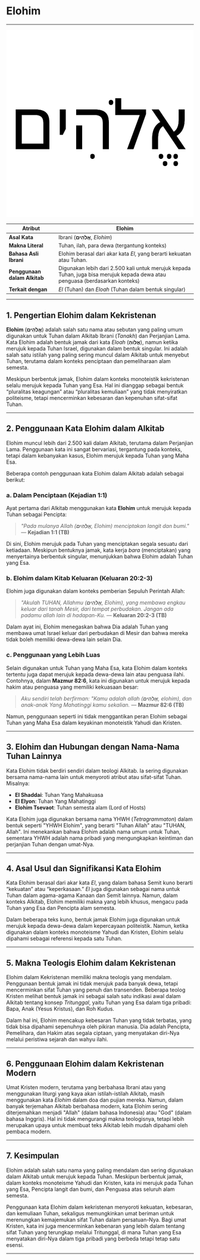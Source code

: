 # Elohim

---

![Elohim, nama Tuhan dalam Alkitab Ibrani dan Kristen](data/img/elohim.svg)


| **Atribut** | **Elohim** |
|---|---|
| **Asal Kata** | Ibrani (**אֱלֹהִים**, *Elohim*) |
| **Makna Literal** | Tuhan, ilah, para dewa (tergantung konteks) |
| **Bahasa Asli Ibrani** | Elohim berasal dari akar kata *El*, yang berarti kekuatan atau Tuhan. |
| **Penggunaan dalam Alkitab** | Digunakan lebih dari 2.500 kali untuk merujuk kepada Tuhan, juga bisa merujuk kepada dewa atau penguasa (berdasarkan konteks) |
| **Terkait dengan** | *El* (Tuhan) dan *Eloah* (Tuhan dalam bentuk singular) |

---

## 1. Pengertian Elohim dalam Kekristenan

**Elohim** (**אֱלֹהִים**) adalah salah satu nama atau sebutan yang paling umum digunakan untuk Tuhan dalam Alkitab Ibrani (*Tanakh*) dan Perjanjian Lama. Kata Elohim adalah bentuk jamak dari kata *Eloah* (**אֱלוֹהַּ**), namun ketika merujuk kepada Tuhan Israel, digunakan dalam bentuk singular. Ini adalah salah satu istilah yang paling sering muncul dalam Alkitab untuk menyebut Tuhan, terutama dalam konteks penciptaan dan pemeliharaan alam semesta.

Meskipun berbentuk jamak, Elohim dalam konteks monoteistik kekristenan selalu merujuk kepada Tuhan yang Esa. Hal ini dianggap sebagai bentuk “pluralitas keagungan” atau “pluralitas kemuliaan” yang tidak menyiratkan politeisme, tetapi mencerminkan kebesaran dan kepenuhan sifat-sifat Tuhan.

---

## 2. Penggunaan Kata Elohim dalam Alkitab

Elohim muncul lebih dari 2.500 kali dalam Alkitab, terutama dalam Perjanjian Lama. Penggunaan kata ini sangat bervariasi, tergantung pada konteks, tetapi dalam kebanyakan kasus, Elohim merujuk kepada Tuhan yang Maha Esa.

Beberapa contoh penggunaan kata Elohim dalam Alkitab adalah sebagai berikut:

### a. Dalam Penciptaan (Kejadian 1:1)

Ayat pertama dari Alkitab menggunakan kata **Elohim** untuk merujuk kepada Tuhan sebagai Pencipta:

> *"Pada mulanya Allah (**אֱלֹהִים**, Elohim) menciptakan langit dan bumi."*
> — **Kejadian 1:1 (TB)**

Di sini, Elohim merujuk pada Tuhan yang menciptakan segala sesuatu dari ketiadaan. Meskipun bentuknya jamak, kata kerja *bara* (menciptakan) yang menyertainya berbentuk singular, menunjukkan bahwa Elohim adalah Tuhan yang Esa.

### b. Elohim dalam Kitab Keluaran (Keluaran 20:2-3)

Elohim juga digunakan dalam konteks pemberian Sepuluh Perintah Allah:

> *"Akulah TUHAN, Allahmu (**אֱלֹהִים**, Elohim), yang membawa engkau keluar dari tanah Mesir, dari tempat perbudakan.*
*Jangan ada padamu allah lain di hadapan-Ku.*
> — **Keluaran 20:2-3 (TB)**

Dalam ayat ini, Elohim menegaskan bahwa Dia adalah Tuhan yang membawa umat Israel keluar dari perbudakan di Mesir dan bahwa mereka tidak boleh memiliki dewa-dewa lain selain Dia.

### c. Penggunaan yang Lebih Luas

Selain digunakan untuk Tuhan yang Maha Esa, kata Elohim dalam konteks tertentu juga dapat merujuk kepada dewa-dewa lain atau penguasa ilahi. Contohnya, dalam **Mazmur 82:6**, kata ini digunakan untuk merujuk kepada hakim atau penguasa yang memiliki kekuasaan besar:

> *Aku sendiri telah berfirman: "Kamu adalah allah (**אֱלֹהִים**, elohim), dan anak-anak Yang Mahatinggi kamu sekalian.*
> — **Mazmur 82:6 (TB)**

Namun, penggunaan seperti ini tidak menggantikan peran Elohim sebagai Tuhan yang Maha Esa dalam keyakinan monoteistik Yahudi dan Kristen.

---

## 3. Elohim dan Hubungan dengan Nama-Nama Tuhan Lainnya

Kata Elohim tidak berdiri sendiri dalam teologi Alkitab. Ia sering digunakan bersama nama-nama lain untuk menyoroti atribut atau sifat-sifat Tuhan. Misalnya:

- **El Shaddai**: Tuhan Yang Mahakuasa
- **El Elyon**: Tuhan Yang Mahatinggi
- **Elohim Tsevaot**: Tuhan semesta alam (Lord of Hosts)

Kata Elohim juga digunakan bersama nama YHWH (*Tetragrammaton*) dalam bentuk seperti "YHWH Elohim", yang berarti "Tuhan Allah" atau "TUHAN, Allah". Ini menekankan bahwa Elohim adalah nama umum untuk Tuhan, sementara YHWH adalah nama pribadi yang mengungkapkan keintiman dan perjanjian Tuhan dengan umat-Nya.

---

## 4. Asal Usul dan Signifikansi Kata Elohim

Kata Elohim berasal dari akar kata *El*, yang dalam bahasa Semit kuno berarti “kekuatan” atau “keperkasaan.” *El* juga digunakan sebagai nama untuk Tuhan dalam agama-agama Kanaan dan Semit lainnya. Namun, dalam konteks Alkitab, Elohim memiliki makna yang lebih khusus, mengacu pada Tuhan yang Esa dan Pencipta alam semesta.

Dalam beberapa teks kuno, bentuk jamak Elohim juga digunakan untuk merujuk kepada dewa-dewa dalam kepercayaan politeistik. Namun, ketika digunakan dalam konteks monoteisme Yahudi dan Kristen, Elohim selalu dipahami sebagai referensi kepada satu Tuhan.

---

## 5. Makna Teologis Elohim dalam Kekristenan

Elohim dalam Kekristenan memiliki makna teologis yang mendalam. Penggunaan bentuk jamak ini tidak merujuk pada banyak dewa, tetapi mencerminkan sifat Tuhan yang penuh dan transenden. Beberapa teolog Kristen melihat bentuk jamak ini sebagai salah satu indikasi awal dalam Alkitab tentang konsep *Tritunggal*, yaitu Tuhan yang Esa dalam tiga pribadi: Bapa, Anak (Yesus Kristus), dan Roh Kudus.

Dalam hal ini, Elohim mencakup kebesaran Tuhan yang tidak terbatas, yang tidak bisa dipahami sepenuhnya oleh pikiran manusia. Dia adalah Pencipta, Pemelihara, dan Hakim atas segala ciptaan, yang menyatakan diri-Nya melalui peristiwa sejarah dan wahyu ilahi.

---

## 6. Penggunaan Elohim dalam Kekristenan Modern

Umat Kristen modern, terutama yang berbahasa Ibrani atau yang menggunakan liturgi yang kaya akan istilah-istilah Alkitab, masih menggunakan kata *Elohim* dalam doa dan pujian mereka. Namun, dalam banyak terjemahan Alkitab berbahasa modern, kata Elohim sering diterjemahkan menjadi "Allah" (dalam bahasa Indonesia) atau "God" (dalam bahasa Inggris). Hal ini tidak mengurangi makna teologisnya, tetapi lebih merupakan upaya untuk membuat teks Alkitab lebih mudah dipahami oleh pembaca modern.

---

## 7. Kesimpulan

Elohim adalah salah satu nama yang paling mendalam dan sering digunakan dalam Alkitab untuk merujuk kepada Tuhan. Meskipun berbentuk jamak, dalam konteks monoteisme Yahudi dan Kristen, kata ini merujuk pada Tuhan yang Esa, Pencipta langit dan bumi, dan Penguasa atas seluruh alam semesta. 

Penggunaan kata Elohim dalam kekristenan menyoroti kekuatan, kebesaran, dan kemuliaan Tuhan, sekaligus memungkinkan umat beriman untuk merenungkan kemajemukan sifat Tuhan dalam persatuan-Nya. Bagi umat Kristen, kata ini juga mencerminkan kebenaran yang lebih dalam tentang sifat Tuhan yang terungkap melalui Tritunggal, di mana Tuhan yang Esa menyatakan diri-Nya dalam tiga pribadi yang berbeda tetapi tetap satu esensi.

---
